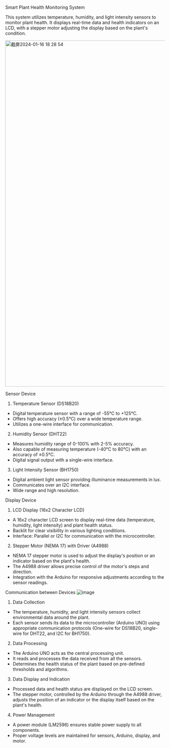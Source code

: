 Smart Plant Health Monitoring System

This system utilizes temperature, humidity, and light intensity sensors to monitor plant health. It displays real-time data and health indicators on an LCD, with a stepper motor adjusting the display based on the plant's condition.

<img width="1093" alt="截屏2024-01-16 18 28 54" src="https://github.com/dianlyu1217/514-hardware-software/assets/146486958/4a516c44-3955-4db5-8441-28487bc0dd36">




Sensor Device
1. Temperature Sensor (DS18B20)
  - Digital temperature sensor with a range of -55°C to +125°C.
  - Offers high accuracy (±0.5°C) over a wide temperature range.
  - Utilizes a one-wire interface for communication.
2. Humidity Sensor (DHT22)
  - Measures humidity range of 0-100% with 2-5% accuracy.
  - Also capable of measuring temperature (-40°C to 80°C) with an accuracy of ±0.5°C.
  - Digital signal output with a single-wire interface.
3. Light Intensity Sensor (BH1750)
  - Digital ambient light sensor providing illuminance measurements in lux.
  - Communicates over an I2C interface.
  - Wide range and high resolution.

Display Device
1. LCD Display (16x2 Character LCD)
  - A 16x2 character LCD screen to display real-time data (temperature, humidity, light intensity) and plant health status.
  - Backlit for clear visibility in various lighting conditions.
  - Interface: Parallel or I2C for communication with the microcontroller.
2. Stepper Motor (NEMA 17) with Driver (A4988)
  - NEMA 17 stepper motor is used to adjust the display's position or an indicator based on the plant's health.
  - The A4988 driver allows precise control of the motor's steps and direction.
  - Integration with the Arduino for responsive adjustments according to the sensor readings.

Communication between Devices
![image](https://github.com/dianlyu1217/514-hardware-software/assets/146486958/9bc1bef9-d57f-4ead-b482-bf24ffda68d4)
1. Data Collection
  - The temperature, humidity, and light intensity sensors collect environmental data around the plant.
  - Each sensor sends its data to the microcontroller (Arduino UNO) using appropriate communication protocols (One-wire for DS18B20, single-wire for DHT22, and I2C for BH1750).
2. Data Processing
  - The Arduino UNO acts as the central processing unit.
  - It reads and processes the data received from all the sensors.
  - Determines the health status of the plant based on pre-defined thresholds and algorithms.
3. Data Display and Indication
  - Processed data and health status are displayed on the LCD screen.
  - The stepper motor, controlled by the Arduino through the A4988 driver, adjusts the position of an indicator or the display itself based on the plant's health.
4. Power Management
  - A power module (LM2596) ensures stable power supply to all components.
  - Proper voltage levels are maintained for sensors, Arduino, display, and motor. 
